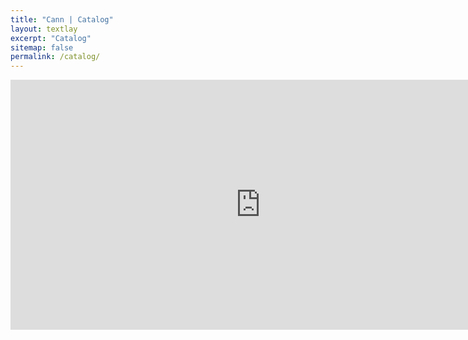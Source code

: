 ```yaml
---
title: "Cann | Catalog"
layout: textlay
excerpt: "Catalog"
sitemap: false
permalink: /catalog/
---
```




<embed type="text/html" src="https://canng.github.io/assets/Maps/Openrouteservice_routes.html" width="800" height="400">
